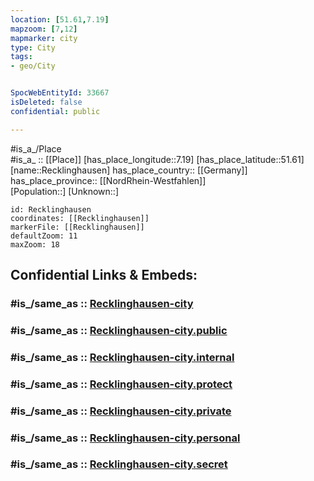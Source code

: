 ```yaml
---
location: [51.61,7.19] 
mapzoom: [7,12] 
mapmarker: city 
type: City
tags:
- geo/City


SpocWebEntityId: 33667
isDeleted: false
confidential: public

---
```

#is_a_/Place  
#is_a_ :: [[Place]] 
[has_place_longitude::7.19] 
[has_place_latitude::51.61] 
[name::Recklinghausen] 
has_place_country:: [[Germany]]  
has_place_province:: [[NordRhein-Westfahlen]]  
[Population::] 
[Unknown::] 


```leaflet
id: Recklinghausen
coordinates: [[Recklinghausen]] 
markerFile: [[Recklinghausen]] 
defaultZoom: 11 
maxZoom: 18
```


## Confidential Links & Embeds: 

### #is_/same_as :: [Recklinghausen-city](/_Standards/Earth/Continent/Europe/Europe~Central/Germany/Germany~West/Nordrhein-Westfalen/counties~NW/Recklinghausen/cities~Recklinghausen/Recklinghausen-city.md) 

### #is_/same_as :: [Recklinghausen-city.public](/_public/Earth/Continent/Europe/Europe~Central/Germany/Germany~West/Nordrhein-Westfalen/counties~NW/Recklinghausen/cities~Recklinghausen/Recklinghausen-city.public.md) 

### #is_/same_as :: [Recklinghausen-city.internal](/_internal/Earth/Continent/Europe/Europe~Central/Germany/Germany~West/Nordrhein-Westfalen/counties~NW/Recklinghausen/cities~Recklinghausen/Recklinghausen-city.internal.md) 

### #is_/same_as :: [Recklinghausen-city.protect](/_protect/Earth/Continent/Europe/Europe~Central/Germany/Germany~West/Nordrhein-Westfalen/counties~NW/Recklinghausen/cities~Recklinghausen/Recklinghausen-city.protect.md) 

### #is_/same_as :: [Recklinghausen-city.private](/_private/Earth/Continent/Europe/Europe~Central/Germany/Germany~West/Nordrhein-Westfalen/counties~NW/Recklinghausen/cities~Recklinghausen/Recklinghausen-city.private.md) 

### #is_/same_as :: [Recklinghausen-city.personal](/_personal/Earth/Continent/Europe/Europe~Central/Germany/Germany~West/Nordrhein-Westfalen/counties~NW/Recklinghausen/cities~Recklinghausen/Recklinghausen-city.personal.md) 

### #is_/same_as :: [Recklinghausen-city.secret](/_secret/Earth/Continent/Europe/Europe~Central/Germany/Germany~West/Nordrhein-Westfalen/counties~NW/Recklinghausen/cities~Recklinghausen/Recklinghausen-city.secret.md)

